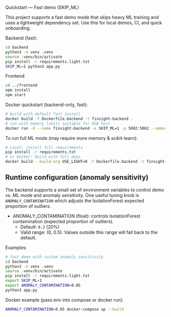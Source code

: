 Quickstart — Fast demo (SKIP_ML)

This project supports a fast demo mode that skips heavy ML training and uses a lightweight dependency set. Use this for local demos, CI, and quick onboarding.

Backend (fast):

```bash
cd backend
python3 -m venv .venv
source .venv/bin/activate
pip install -r requirements.light.txt
SKIP_ML=1 python3 app.py
```

Frontend:

```bash
cd ../frontend
npm install
npm start
```

Docker quickstart (backend-only, fast):

```bash
# build with default fast install
docker build -f Dockerfile.backend -t finsight-backend .
# run with memory limits suitable for 8GB host
docker run -d --name finsight-backend -e SKIP_ML=1 -p 5002:5002 --memory=1.5g --memory-swap=2g finsight-backend
```

To run full ML mode (may require more memory & scikit-learn):

```bash
# Local: install full requirements
pip install -r requirements.txt
# or Docker: build with full deps
docker build --build-arg USE_LIGHT=0 -f Dockerfile.backend -t finsight-backend-full .
```

## Runtime configuration (anomaly sensitivity)

The backend supports a small set of environment variables to control demo vs. ML mode and anomaly sensitivity. One useful tuning knob is `ANOMALY_CONTAMINATION` which adjusts the IsolationForest expected proportion of outliers.

- ANOMALY_CONTAMINATION (float): controls IsolationForest contamination (expected proportion of outliers).
  - Default: `0.2` (20%)
  - Valid range: (0, 0.5). Values outside this range will fall back to the default.

Examples:

```bash
# fast demo with custom anomaly sensitivity
cd backend
python3 -m venv .venv
source .venv/bin/activate
pip install -r requirements.light.txt
export SKIP_ML=1
export ANOMALY_CONTAMINATION=0.05
python3 app.py
```

Docker example (pass env into compose or docker run):

```bash
ANOMALY_CONTAMINATION=0.05 docker-compose up --build
```
